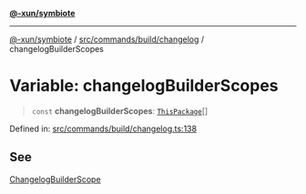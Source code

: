 [**@-xun/symbiote**](../../../../../README.md)

***

[@-xun/symbiote](../../../../../README.md) / [src/commands/build/changelog](../README.md) / changelogBuilderScopes

# Variable: changelogBuilderScopes

> `const` **changelogBuilderScopes**: [`ThisPackage`](../../../../configure/enumerations/ThisPackageGlobalScope.md#thispackage)[]

Defined in: [src/commands/build/changelog.ts:138](https://github.com/Xunnamius/symbiote/blob/ec67adb5324eeca6085e3ddc4126fe7798bea916/src/commands/build/changelog.ts#L138)

## See

[ChangelogBuilderScope](../../../../configure/enumerations/ThisPackageGlobalScope.md)
